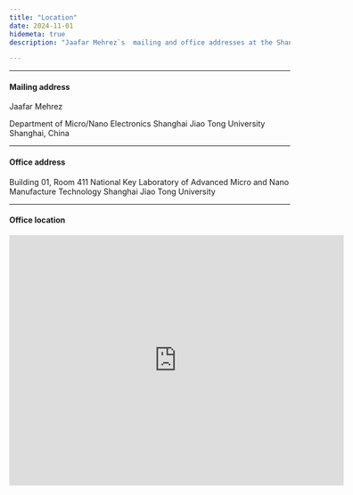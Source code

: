 ```yaml
---
title: "Location"
date: 2024-11-01
hidemeta: true
description: "Jaafar Mehrez`s  mailing and office addresses at the Shanghai Jiao Tong University."

---
```


---

#### Mailing address

Jaafar Mehrez

Department of Micro/Nano Electronics
Shanghai Jiao Tong University
Shanghai, China

---

#### Office address

Building 01, Room 411
National Key Laboratory of Advanced Micro and Nano Manufacture Technology
Shanghai Jiao Tong University

---

#### Office location

<iframe src="https://www.google.com/maps/embed?pb=!1m18!1m12!1m3!1d902.964954629683!2d121.44103723734837!3d31.03045553407599!2m3!1f0!2f0!3f0!3m2!1i1024!2i768!4f13.1!3m3!1m2!1s0x35b265393c01008b%3A0xb49a734ac5177e3d!2sShanghai%20Jiao%20Tong%20University!5e1!3m2!1sen!2sjp!4v1730444857314!5m2!1sen!2sjp" width="600" height="450" style="border:0;" allowfullscreen="" loading="lazy" referrerpolicy="no-referrer-when-downgrade"></iframe>
